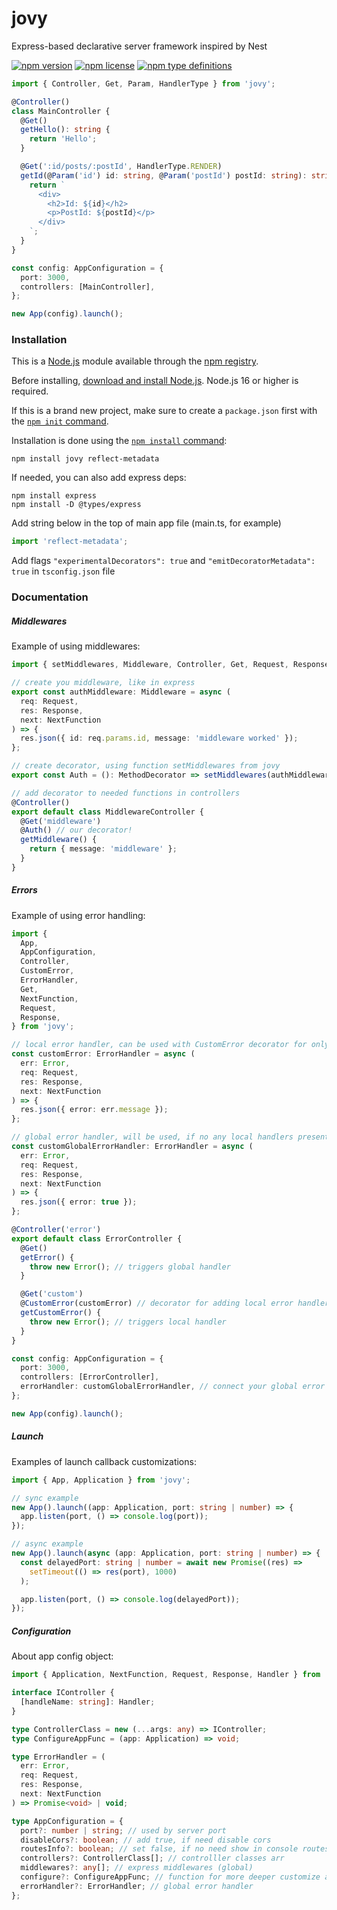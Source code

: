 # jovy
Express-based declarative server framework inspired by Nest

[![npm version](https://img.shields.io/npm/v/jovy.svg)](https://npmjs.org/package/jovy)
[![npm license](https://img.shields.io/npm/l/jovy.svg)](https://npmjs.org/package/jovy)
[![npm type definitions](https://img.shields.io/npm/types/jovy)](https://npmjs.org/package/jovy)

```typescript
import { Controller, Get, Param, HandlerType } from 'jovy';

@Controller()
class MainController {
  @Get()
  getHello(): string {
    return 'Hello';
  }

  @Get(':id/posts/:postId', HandlerType.RENDER)
  getId(@Param('id') id: string, @Param('postId') postId: string): string {
    return `
      <div>
        <h2>Id: ${id}</h2>
        <p>PostId: ${postId}</p>
      </div>
    `;
  }
}

const config: AppConfiguration = {
  port: 3000,
  controllers: [MainController],
};

new App(config).launch();
```

### Installation

This is a [Node.js](https://nodejs.org/en/) module available through the
[npm registry](https://www.npmjs.com/).

Before installing, [download and install Node.js](https://nodejs.org/en/download/).
Node.js 16 or higher is required.

If this is a brand new project, make sure to create a `package.json` first with
the [`npm init` command](https://docs.npmjs.com/creating-a-package-json-file).

Installation is done using the
[`npm install` command](https://docs.npmjs.com/getting-started/installing-npm-packages-locally):

```shell
npm install jovy reflect-metadata
```

If needed, you can also add express deps:

```shell
npm install express
npm install -D @types/express
```

Add string below in the top of main app file (main.ts, for example)

```typescript
import 'reflect-metadata';
```

Add flags `"experimentalDecorators": true` and `"emitDecoratorMetadata": true` in `tsconfig.json` file

### Documentation

##### Middlewares

Example of using middlewares:

```typescript
import { setMiddlewares, Middleware, Controller, Get, Request, Response, NextFunction } from 'jovy';

// create you middleware, like in express
export const authMiddleware: Middleware = async (
  req: Request,
  res: Response,
  next: NextFunction
) => {
  res.json({ id: req.params.id, message: 'middleware worked' });
};

// create decorator, using function setMiddlewares from jovy
export const Auth = (): MethodDecorator => setMiddlewares(authMiddleware);

// add decorator to needed functions in controllers
@Controller()
export default class MiddlewareController {
  @Get('middleware')
  @Auth() // our decorator!
  getMiddleware() {
    return { message: 'middleware' };
  }
}
```

##### Errors

Example of using error handling:

```typescript
import {
  App,
  AppConfiguration,
  Controller,
  CustomError,
  ErrorHandler,
  Get,
  NextFunction,
  Request,
  Response,
} from 'jovy';

// local error handler, can be used with CustomError decorator for only selected functions
const customError: ErrorHandler = async (
  err: Error,
  req: Request,
  res: Response,
  next: NextFunction
) => {
  res.json({ error: err.message });
};

// global error handler, will be used, if no any local handlers present
const customGlobalErrorHandler: ErrorHandler = async (
  err: Error,
  req: Request,
  res: Response,
  next: NextFunction
) => {
  res.json({ error: true });
};

@Controller('error')
export default class ErrorController {
  @Get()
  getError() {
    throw new Error(); // triggers global handler
  }

  @Get('custom')
  @CustomError(customError) // decorator for adding local error handlers
  getCustomError() {
    throw new Error(); // triggers local handler
  }
}

const config: AppConfiguration = {
  port: 3000,
  controllers: [ErrorController],
  errorHandler: customGlobalErrorHandler, // connect your global error handler in app config
};

new App(config).launch();
```

##### Launch

Examples of launch callback customizations:

```typescript
import { App, Application } from 'jovy';

// sync example
new App().launch((app: Application, port: string | number) => {
  app.listen(port, () => console.log(port));
});

// async example
new App().launch(async (app: Application, port: string | number) => {
  const delayedPort: string | number = await new Promise((res) =>
    setTimeout(() => res(port), 1000)
  );

  app.listen(port, () => console.log(delayedPort));
});
```

##### Configuration

About app config object:

```typescript
import { Application, NextFunction, Request, Response, Handler } from 'express';

interface IController {
  [handleName: string]: Handler;
}

type ControllerClass = new (...args: any) => IController;
type ConfigureAppFunc = (app: Application) => void;

type ErrorHandler = (
  err: Error,
  req: Request,
  res: Response,
  next: NextFunction
) => Promise<void> | void;

type AppConfiguration = {
  port?: number | string; // used by server port
  disableCors?: boolean; // add true, if need disable cors
  routesInfo?: boolean; // set false, if no need show in console routes table
  controllers?: ControllerClass[]; // controlller classes arr
  middlewares?: any[]; // express middlewares (global)
  configure?: ConfigureAppFunc; // function for more deeper customize app, if needed
  errorHandler?: ErrorHandler; // global error handler
};
```
